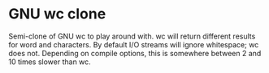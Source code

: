 # GNU wc clone

Semi-clone of GNU wc to play around with.  wc will return different results for word and characters.  By default I/O streams will ignore whitespace; wc does not.
Depending on compile options, this is somewhere between 2 and 10 times slower than wc.


